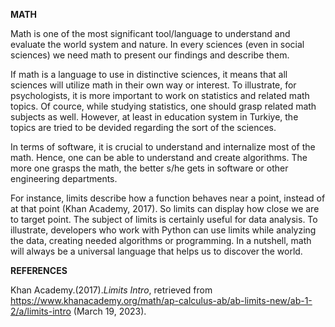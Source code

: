 **MATH**

Math is one of the most significant tool/language to understand and evaluate the world system and nature. In every sciences (even in social sciences) we need math to present our findings and describe them.

If math is a language to use in distinctive sciences, it means that all sciences will utilize math in their own way or interest. To illustrate, for psychologists, it is more important to work on statistics and related math topics. Of cource, while studying statistics, one should grasp related math subjects as well. However, at least in education system in Turkiye, the topics are tried to be devided regarding the sort of the sciences. 

In terms of software, it is crucial to understand and internalize most of the math. Hence, one can be able to understand and create algorithms. The more one grasps the math, the better s/he gets in software or other engineering departments.

For instance, limits describe how a function behaves near a point, instead of at that point (Khan Academy, 2017). So limits can display how close we are to target point. The subject of limits is certainly useful for data analysis. To illustrate, developers who work with Python can use limits while analyzing the data, creating needed algorithms or programming. In a nutshell, math will always be a universal language that helps us to discover the world. 

**REFERENCES**

Khan Academy.(2017).*Limits Intro*, retrieved from https://www.khanacademy.org/math/ap-calculus-ab/ab-limits-new/ab-1-2/a/limits-intro (March 19, 2023).
